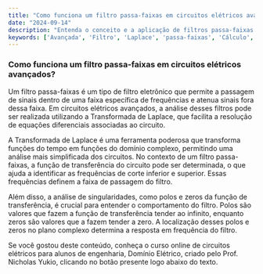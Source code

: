 ```yaml
---
title: "Como funciona um filtro passa-faixas em circuitos elétricos avançados?"
date: "2024-09-14"
description: "Entenda o conceito e a aplicação de filtros passa-faixas em circuitos elétricos avançados."
keywords: ['Avançada', 'Filtro', 'Laplace', 'passa-faixas', 'Cálculo', 'Transformada', 'Singularidade']
---
```


### Como funciona um filtro passa-faixas em circuitos elétricos avançados?

Um filtro passa-faixas é um tipo de filtro eletrônico que permite a passagem de sinais dentro de uma faixa específica de frequências e atenua sinais fora dessa faixa. Em circuitos elétricos avançados, a análise desses filtros pode ser realizada utilizando a Transformada de Laplace, que facilita a resolução de equações diferenciais associadas ao circuito.

A Transformada de Laplace é uma ferramenta poderosa que transforma funções do tempo em funções do domínio complexo, permitindo uma análise mais simplificada dos circuitos. No contexto de um filtro passa-faixas, a função de transferência do circuito pode ser determinada, o que ajuda a identificar as frequências de corte inferior e superior. Essas frequências definem a faixa de passagem do filtro.

Além disso, a análise de singularidades, como polos e zeros da função de transferência, é crucial para entender o comportamento do filtro. Polos são valores que fazem a função de transferência tender ao infinito, enquanto zeros são valores que a fazem tender a zero. A localização desses polos e zeros no plano complexo determina a resposta em frequência do filtro.

Se você gostou deste conteúdo, conheça o curso online de circuitos elétricos para alunos de engenharia, Domínio Elétrico, criado pelo Prof. Nicholas Yukio, clicando no botão presente logo abaixo do texto.